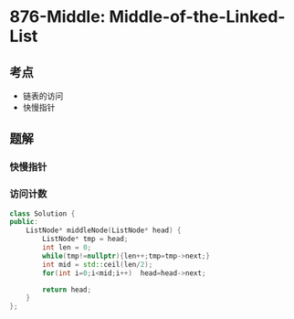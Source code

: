 # 876-Middle: Middle-of-the-Linked-List

## 考点

* 链表的访问
* 快慢指针

## 题解

### 快慢指针

### 访问计数
```cpp
class Solution {
public:
    ListNode* middleNode(ListNode* head) {
        ListNode* tmp = head;
        int len = 0;
        while(tmp!=nullptr){len++;tmp=tmp->next;}
        int mid = std::ceil(len/2);
        for(int i=0;i<mid;i++)  head=head->next;

        return head;
    }
};
```